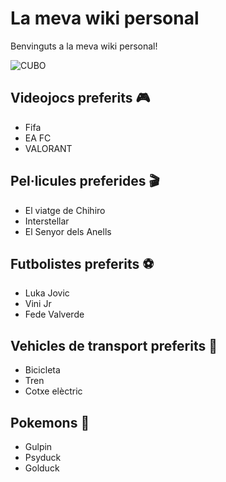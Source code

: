 # La meva wiki personal 

Benvinguts a la meva wiki personal!

![CUBO](Bucket_JE2_BE2.jpg.webp)

## Videojocs preferits 🎮
- Fifa
- EA FC
- VALORANT

## Pel·licules preferides 🎬
- El viatge de Chihiro
- Interstellar
- El Senyor dels Anells

## Futbolistes preferits ⚽
- Luka Jovic
- Vini Jr
- Fede Valverde

## Vehicles de transport preferits 🚗
- Bicicleta
- Tren
- Cotxe elèctric

## Pokemons 👻​
- Gulpin
- Psyduck
- Golduck